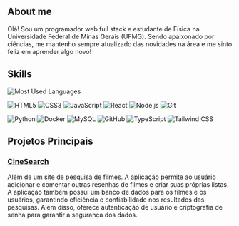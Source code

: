 ## About me
Olá! Sou um programador web full stack e estudante de Física na Universidade Federal de Minas Gerais (UFMG).
Sendo apaixonado por ciências, me mantenho sempre atualizado das novidades na área e me sinto feliz em aprender algo novo!

## Skills

![Most Used Languages](https://github-readme-stats.vercel.app/api/top-langs/?username=mateustapias&layout=compact&theme=omni)

![HTML5](https://img.shields.io/badge/HTML5-E34F26?style=for-the-badge&logo=html5&logoColor=white) ![CSS3](https://img.shields.io/badge/CSS3-1572B6?style=for-the-badge&logo=css3&logoColor=white) ![JavaScript](https://img.shields.io/badge/JavaScript-F7DF1E?style=for-the-badge&logo=javascript&logoColor=black) ![React](https://img.shields.io/badge/React-61DAFB?style=for-the-badge&logo=react&logoColor=black) ![Node.js](https://img.shields.io/badge/Node.js-43853D?style=for-the-badge&logo=node.js&logoColor=white) ![Git](https://img.shields.io/badge/Git-F05032?style=for-the-badge&logo=git&logoColor=white)

![Python](https://img.shields.io/badge/Python-3776AB?style=for-the-badge&logo=python&logoColor=white)  ![Docker](https://img.shields.io/badge/Docker-2496ED?style=for-the-badge&logo=docker&logoColor=white)  ![MySQL](https://img.shields.io/badge/MySQL-4479A1?style=for-the-badge&logo=mysql&logoColor=white) ![GitHub](https://img.shields.io/badge/GitHub-181717?style=for-the-badge&logo=github&logoColor=white) ![TypeScript](https://img.shields.io/badge/TypeScript-3178C6?style=for-the-badge&logo=typescript&logoColor=white) ![Tailwind CSS](https://img.shields.io/badge/Tailwind%20CSS-38B2AC?style=for-the-badge&logo=tailwind-css&logoColor=white)
<!--  
| GitHub Stats | Most Used Languages |
|---------------------------------------------------------------------------------------------------------------|------------------------------------------------------------------------------------------------------------------------|
'| ![Mateus's GitHub stats](https://github-readme-stats.vercel.app/api?username=mateustapias&show_icons=true&theme=omni) | ![Most Used Languages](https://github-readme-stats.vercel.app/api/top-langs/?username=mateustapias&layout=compact&theme=omni) |
-->
  
## Projetos Principais
### [CineSearch](https://github.com/mateustapias/cine-search)

Além de um site de pesquisa de filmes. A aplicação permite ao usuário adicionar e comentar outras resenhas de filmes e criar suas próprias listas. A aplicação também possui um banco de dados para os filmes e os usuários, garantindo eficiência e confiabilidade nos resultados das pesquisas. Além disso, oferece autenticação de usuário e criptografia de senha para garantir a segurança dos dados.
